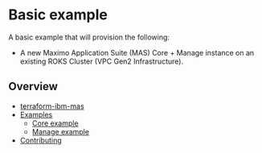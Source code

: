 # Basic example

<!--
The basic example should call the module(s) stored in this repository with a basic configuration.
Note, there is a pre-commit hook that will take the title of each example and include it in the repos main README.md.
The text below should describe exactly what resources are provisioned / configured by the example.
-->

A basic example that will provision the following:
- A new Maximo Application Suite (MAS) Core + Manage instance on an existing ROKS Cluster (VPC Gen2 Infrastructure).

## Overview
* [terraform-ibm-mas](#terraform-ibm-mas)
* [Examples](./examples)
    * [Core example](./examples/core)
    * [Manage example](./examples/manage)
* [Contributing](#contributing)
<!-- END OVERVIEW HOOK -->
